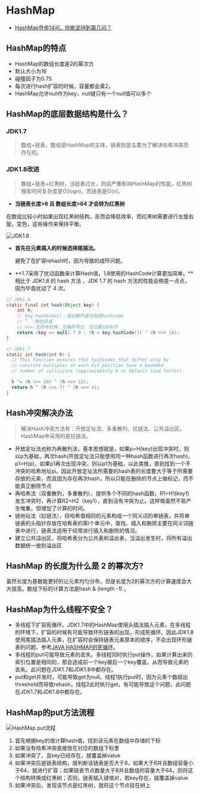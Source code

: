 # HashMap

- [HashMap夺命14问，你能坚持到第几问？](https://mp.weixin.qq.com/s/sv94zXCl7MU54VBQx8WQJw)

## HashMap的特点

- HashMap的数组长度是2的幂次方
- 默认大小为16
- 碰撞因子为0.75
- 每次进行hash扩容的时候，容量都会乘2。
- HashMap允许null作为key，null键只有一个null值可以多个

## HashMap的底层数据结构是什么？

### JDK1.7

> 数组+链表，数组是HashMap的主体，链表则是主要为了解决哈希冲突而存在的。

### JDK1.8改进

> 数组+链表+红黑树，当链表过长，则会严重影响HashMap的性能，红黑树搜索时间复杂度是O(logn)，而链表是O(n)。

- **当链表长度>8 且 数组长度>64 才会转为红黑树**

在数组比较小时如果出现红黑树结构，反而会降低效率，而红黑树需要进行左旋右旋，变色，这些操作来保持平衡。

![JDK1.8](https://cdn.jsdelivr.net/gh/mouweng/FigureBed/img/202204021434216.png)

- **首先在元素插入的时候选择尾插法。**

  避免了在扩容rehash时，因为导致的成环问题。

- **1.7采用了扰动函数来计算Hash值，1.8使用的HashCode计算更加简单。**相比于 JDK1.8 的 hash 方法 ，JDK 1.7 的 hash 方法的性能会稍差一点点，因为毕竟扰动了 4 次。

```java
// JDK1.8
static final int hash(Object key) {
    int h;
    // key.hashCode()：返回散列值也就是hashcode
    // ^ ：按位异或
    // >>>:无符号右移，忽略符号位，空位都以0补齐
    return (key == null) ? 0 : (h = key.hashCode()) ^ (h >>> 16);
}

// JDK1.7
static int hash(int h) {
  // This function ensures that hashCodes that differ only by
  // constant multiples at each bit position have a bounded
  // number of collisions (approximately 8 at default load factor).

  h ^= (h >>> 20) ^ (h >>> 12);
  return h ^ (h >>> 7) ^ (h >>> 4);
}
```

## Hash冲突解决办法

> 解决Hash冲突方法有：开放定址法、多重散列、拉链法、公共溢出区。HashMap中采用的是拉链法。

- 开放定址法也称为再散列法，基本思想就是，如果p=H(key)出现冲突时，则以p为基础，再次hash(开放定址法只能使用同一种hash函数进行再次hash)，p1=H(p)，如果p1再次出现冲突，则以p1为基础，以此类推，直到找到一个不冲突的哈希地址pi。因此开放定址法所需要的hash表的长度要大于等于所需要存放的元素，而且因为存在再次hash，所以只能在删除的节点上做标记，而不能真正删除节点
- 再哈希法（双重散列，多重散列），提供多个不同的hash函数，R1=H1(key1)发生冲突时，再计算R2=H2（key1），直到没有冲突为止。这样做虽然不易产生堆集，但增加了计算的时间。
- 链地址法（拉链法），将哈希值相同的元素构成一个同义词的单链表，并将单链表的头指针存放在哈希表的第i个单元中，查找、插入和删除主要在同义词链表中进行，链表法适用于经常进行插入和删除的情况。
- 建立公共溢出区，将哈希表分为公共表和溢出表，当溢出发生时，将所有溢出数据统一放到溢出区

## HashMap 的长度为什么是 2 的幂次方?

虽然长度为基数能更好的让元素均匀分布，但是长度为2的幂次方的计算速度会大大提高。数组下标的计算方法是hash & (length -1) 。

## HashMap为什么线程不安全？

- 多线程下扩容死循环。JDK1.7中的HashMap使用头插法插入元素，在多线程的环境下，扩容的时候有可能导致环形链表的出现，形成死循环。因此JDK1.8使用尾插法插入元素，在扩容时会保持链表元素原本的顺序，不会出现环形链表的问题。参考[JAVA HASHMAP的死循环](https://coolshell.cn/articles/9606.html)。
- 多线程的put可能导致元素的丢失。多线程同时执行put操作，如果计算出来的索引位置是相同的，那会造成前一个key被后一个key覆盖，从而导致元素的丢失。此问题在JDK1.7和JDK1.8中都存在。
- put和get并发时，可能导致get为null。线程1执行put时，因为元素个数超出threshold而导致rehash，线程2此时执行get，有可能导致这个问题，此问题在JDK1.7和JDK1.8中都存在。

## HashMap的put方法流程

![HashMap put流程](https://cdn.jsdelivr.net/gh/mouweng/FigureBed/img/202204041240878.jpg)

1. 首先根据key的值计算hash值，找到该元素在数组中存储的下标
2. 如果没有哈希冲突直接放在对应的数组下标里
3. 如果冲突了，且key已经存在，就覆盖掉value
4. 如果冲突后是链表结构，就判断该链表是否大于8，如果大于8并且数组容量小于64，就进行扩容；如果链表节点数量大于8并且数组的容量大于64，则将这个结构转换成红黑树；否则，链表插入键值对，若key存在，就覆盖掉value
5. 如果冲突后，发现该节点是红黑树，就将这个节点挂在树上